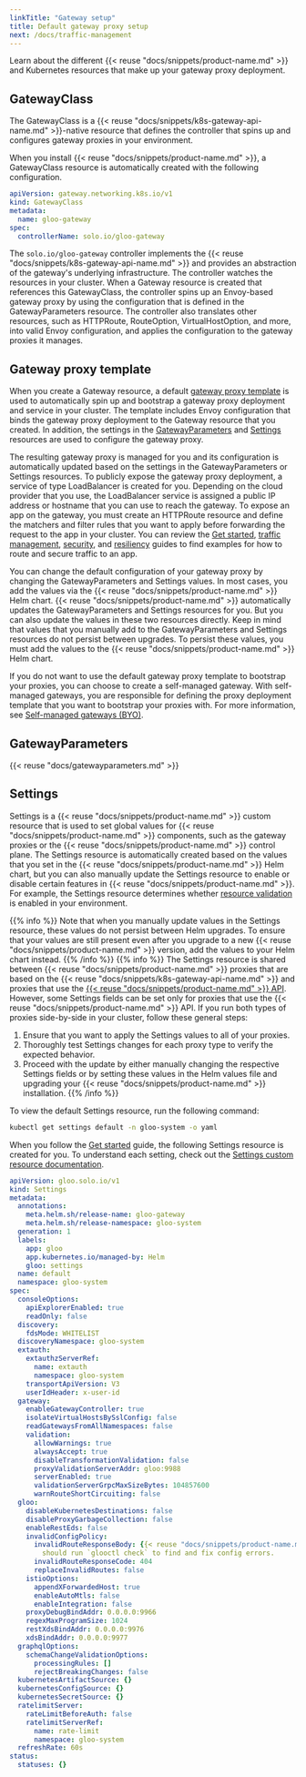 ```yaml
---
linkTitle: "Gateway setup"
title: Default gateway proxy setup
next: /docs/traffic-management
---
```


Learn about the different {{< reuse "docs/snippets/product-name.md" >}} and Kubernetes resources that make up your gateway proxy deployment.

## GatewayClass

The GatewayClass is a {{< reuse "docs/snippets/k8s-gateway-api-name.md" >}}-native resource that defines the controller that spins up and configures gateway proxies in your environment. 

When you install {{< reuse "docs/snippets/product-name.md" >}}, a GatewayClass resource is automatically created with the following configuration. 

```yaml
apiVersion: gateway.networking.k8s.io/v1
kind: GatewayClass
metadata:
  name: gloo-gateway
spec:
  controllerName: solo.io/gloo-gateway
```

The `solo.io/gloo-gateway` controller implements the {{< reuse "docs/snippets/k8s-gateway-api-name.md" >}} and provides an abstraction of the gateway's underlying infrastructure. The controller watches the resources in your cluster. When a Gateway resource is created that references this GatewayClass, the controller spins up an Envoy-based gateway proxy by using the configuration that is defined in the GatewayParameters resource. The controller also translates other resources, such as HTTPRoute, RouteOption, VirtualHostOption, and more, into valid Envoy configuration, and applies the configuration to the gateway proxies it manages. 

## Gateway proxy template

When you create a Gateway resource, a default [gateway proxy template](https://github.com/solo-io/gloo/blob/main/projects/gateway2/helm/gloo-gateway/templates/gateway/proxy-deployment.yaml) is used to automatically spin up and bootstrap a gateway proxy deployment and service in your cluster. The template includes Envoy configuration that binds the gateway proxy deployment to the Gateway resource that you created. In addition, the settings in the [GatewayParameters](#gatewayparameters) and [Settings](#settings) resources are used to configure the gateway proxy. 

The resulting gateway proxy is managed for you and its configuration is automatically updated based on the settings in the GatewayParameters or Settings resources. To publicly expose the gateway proxy deployment, a service of type LoadBalancer is created for you. Depending on the cloud provider that you use, the LoadBalancer service is assigned a public IP address or hostname that you can use to reach the gateway. To expose an app on the gateway, you must create an HTTPRoute resource and define the matchers and filter rules that you want to apply before forwarding the request to the app in your cluster. You can review the [Get started](/quickstart/), [traffic management](/traffic-management/), [security](/security/), and [resiliency](/resiliency/) guides to find examples for how to route and secure traffic to an app. 

You can change the default configuration of your gateway proxy by changing the GatewayParameters and Settings values. In most cases, you add the values via the {{< reuse "docs/snippets/product-name.md" >}} Helm chart. {{< reuse "docs/snippets/product-name.md" >}} automatically updates the GatewayParameters and Settings resources for you. But you can also update the values in these two resources directly. Keep in mind that values that you manually add to the GatewayParameters and Settings resources do not persist between upgrades. To persist these values, you must add the values to the {{< reuse "docs/snippets/product-name.md" >}} Helm chart.

If you do not want to use the default gateway proxy template to bootstrap your proxies, you can choose to create a self-managed gateway. With self-managed gateways, you are responsible for defining the proxy deployment template that you want to bootstrap your proxies with. For more information, see [Self-managed gateways (BYO)](/setup/customize/selfmanaged/).

## GatewayParameters 

{{< reuse "docs/gatewayparameters.md" >}}


## Settings

Settings is a {{< reuse "docs/snippets/product-name.md" >}} custom resource that is used to set global values for {{< reuse "docs/snippets/product-name.md" >}} components, such as the gateway proxies or the {{< reuse "docs/snippets/product-name.md" >}} control plane. The Settings resource is automatically created based on the values that you set in the {{< reuse "docs/snippets/product-name.md" >}} Helm chart, but you can also manually update the Settings resource to enable or disable certain features in {{< reuse "docs/snippets/product-name.md" >}}. For example, the Settings resource determines whether [resource validation](/about/resource-validation/) is enabled in your environment. 

{{% info %}}
Note that when you manually update values in the Settings resource, these values do not persist between Helm upgrades. To ensure that your values are still present even after you upgrade to a new {{< reuse "docs/snippets/product-name.md" >}} version, add the values to your Helm chart instead.
{{% /info %}}
{{% info %}}
The Settings resource is shared between {{< reuse "docs/snippets/product-name.md" >}} proxies that are based on the {{< reuse "docs/snippets/k8s-gateway-api-name.md" >}} and proxies that use the [{{< reuse "docs/snippets/product-name.md" >}} API](https://docs.solo.io/gloo-edge). However, some Settings fields can be set only for proxies that use the {{< reuse "docs/snippets/product-name.md" >}} API. If you run both types of proxies side-by-side in your cluster, follow these general steps: 
1. Ensure that you want to apply the Settings values to all of your proxies. 
2. Thoroughly test Settings changes for each proxy type to verify the expected behavior. 
3. Proceed with the update by either manually changing the respective Settings fields or by setting these values in the Helm values file and upgrading your {{< reuse "docs/snippets/product-name.md" >}} installation. 
{{% /info %}}

To view the default Settings resource, run the following command:
```sh
kubectl get settings default -n gloo-system -o yaml
```

When you follow the [Get started](/quickstart/) guide, the following Settings resource is created for you. To understand each setting, check out the [Settings custom resource documentation](https://docs.solo.io/gloo-edge/latest/reference/api/github.com/solo-io/gloo/projects/gloo/api/v1/settings.proto.sk/). 
```yaml
apiVersion: gloo.solo.io/v1
kind: Settings
metadata:
  annotations:
    meta.helm.sh/release-name: gloo-gateway
    meta.helm.sh/release-namespace: gloo-system
  generation: 1
  labels:
    app: gloo
    app.kubernetes.io/managed-by: Helm
    gloo: settings
  name: default
  namespace: gloo-system
spec:
  consoleOptions:
    apiExplorerEnabled: true
    readOnly: false
  discovery:
    fdsMode: WHITELIST
  discoveryNamespace: gloo-system
  extauth:
    extauthzServerRef:
      name: extauth
      namespace: gloo-system
    transportApiVersion: V3
    userIdHeader: x-user-id
  gateway:
    enableGatewayController: true
    isolateVirtualHostsBySslConfig: false
    readGatewaysFromAllNamespaces: false
    validation:
      allowWarnings: true
      alwaysAccept: true
      disableTransformationValidation: false
      proxyValidationServerAddr: gloo:9988
      serverEnabled: true
      validationServerGrpcMaxSizeBytes: 104857600
      warnRouteShortCircuiting: false
  gloo:
    disableKubernetesDestinations: false
    disableProxyGarbageCollection: false
    enableRestEds: false
    invalidConfigPolicy:
      invalidRouteResponseBody: {{< reuse "docs/snippets/product-name.md" >}} has invalid configuration. Administrators
        should run `glooctl check` to find and fix config errors.
      invalidRouteResponseCode: 404
      replaceInvalidRoutes: false
    istioOptions:
      appendXForwardedHost: true
      enableAutoMtls: false
      enableIntegration: false
    proxyDebugBindAddr: 0.0.0.0:9966
    regexMaxProgramSize: 1024
    restXdsBindAddr: 0.0.0.0:9976
    xdsBindAddr: 0.0.0.0:9977
  graphqlOptions:
    schemaChangeValidationOptions:
      processingRules: []
      rejectBreakingChanges: false
  kubernetesArtifactSource: {}
  kubernetesConfigSource: {}
  kubernetesSecretSource: {}
  ratelimitServer:
    rateLimitBeforeAuth: false
    ratelimitServerRef:
      name: rate-limit
      namespace: gloo-system
  refreshRate: 60s
status:
  statuses: {}
```

